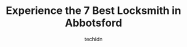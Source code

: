---
layout: ampstory
image: https://i0.wp.com/www.auto.or.id/wp-content/uploads/2023/06/mission-locksmith-ltd-0-abbotsford-1686326299.jpeg?resize=640,853
author: techidn
featured: false
description: Abbotsford, British Columbia, Canada is a haven for Locksmith enthusiasts, boasting an impressive array of 7 top-notch establishments. Whether youre a seasoned connoisseur or simply curious
title: Experience the 7 Best Locksmith in Abbotsford
cover:
   title: Experience the 7 Best Locksmith in Abbotsford
   subtitle: AUTO.OR.ID
   background: https://www.auto.or.id/wp-content/uploads/2023/06/mission-locksmith-ltd-0-abbotsford-1686326299.jpeg

pages: 
 - layout: thirds
   top: <h1>#1 Dougs Key Mart & Locksmith Service</h1>
   bottom: "<p>If you want something done right away - ask a busy person.  I needed a replacement key duplicated and programmed asap. Even with one machine down and the techs booking lat</p>"
   background: https://www.auto.or.id/wp-content/uploads/2023/06/mission-locksmith-ltd-1-abbotsford-1686326300.jpeg
   backgroundblur: true
 - layout: thirds
   top: <h1>#2 Abby Locksmith</h1>
   bottom: "<p>33258 South Fraser Way #120, Abbotsford, BC V2S 2B3, Canada</p>"
   background: https://www.auto.or.id/wp-content/uploads/2023/06/mission-locksmith-ltd-2-abbotsford-1686326301.jpeg
   cta:
      link: https://www.auto.or.id/experience-the-7-best-locksmith-in-abbotsford/
      text: Experience the 7 Best Locksmith in Abbotsford
 - layout: thirds
   top: <h1>#3 Around The Clock Lock</h1>
   bottom: "<p>44915 Yale Road West H, Chilliwack, BC V2R 4H3, Canada</p>"
   background: https://images.unsplash.com/photo-1585416354800-3d15d8801dcd?ixlib=rb-4.0.3&ixid=MnwxMjA3fDB8MHxwaG90by1wYWdlfHx8fGVufDB8fHx8&auto=format&fit=crop&w=640&h=853&q=80
   cta:
      link: https://www.auto.or.id/experience-the-7-best-locksmith-in-abbotsford/
      text: Experience the 7 Best Locksmith in Abbotsford
 - layout: thirds
   top: <h1>#4 Keyhole Locksmith</h1>
   bottom: "<p>5735 203 St #101, Langley, BC V3A 8A7, Canada</p>"
   background: https://images.unsplash.com/photo-1612872808082-769cfb59b67d?ixlib=rb-4.0.3&ixid=MnwxMjA3fDB8MHxwaG90by1wYWdlfHx8fGVufDB8fHx8&auto=format&fit=crop&w=640&h=853&q=80
   cta:
      link: https://www.auto.or.id/experience-the-7-best-locksmith-in-abbotsford/
      text: Experience the 7 Best Locksmith in Abbotsford
 - layout: thirds
   top: <h1>#5 Budget Locksmith</h1>
   bottom: "<p>35500 Allison Ct, Abbotsford, BC V3G 3B7, Canada</p>"
   background: https://images.unsplash.com/photo-1536700503339-1e4b06520771?ixlib=rb-4.0.3&ixid=MnwxMjA3fDB8MHxwaG90by1wYWdlfHx8fGVufDB8fHx8&auto=format&fit=crop&w=640&h=853&q=80
   cta:
      link: https://www.auto.or.id/experience-the-7-best-locksmith-in-abbotsford/
      text: Experience the 7 Best Locksmith in Abbotsford
 - layout: thirds
   top: <h1>#6 Valley Cycle Locksmiths</h1>
   bottom: "<p>46275 Yale Rd E, Chilliwack, BC V2P 2P5, Canada</p>"
   background: https://images.unsplash.com/photo-1580540149927-0d212125eadb?ixlib=rb-4.0.3&ixid=MnwxMjA3fDB8MHxwaG90by1wYWdlfHx8fGVufDB8fHx8&auto=format&fit=crop&w=640&h=853&q=80
   cta:
      link: https://www.auto.or.id/experience-the-7-best-locksmith-in-abbotsford/
      text: Experience the 7 Best Locksmith in Abbotsford
 - layout: thirds
   top: <h1>#7 Minute Key</h1>
   bottom: "<p>32513 South Fraser Way, Abbotsford, BC V2T 4N5, Canada</p>"
   background: https://images.unsplash.com/photo-1622398703904-7ae5d55f8e1a?ixlib=rb-4.0.3&ixid=MnwxMjA3fDB8MHxwaG90by1wYWdlfHx8fGVufDB8fHx8&auto=format&fit=crop&w=640&h=853&q=80
   cta:
      link: https://www.auto.or.id/experience-the-7-best-locksmith-in-abbotsford/
      text: Experience the 7 Best Locksmith in Abbotsford
 - layout: thirds
   middle: Continue reading...
   background: https://images.unsplash.com/photo-1610205296127-02e7366806e4?ixlib=rb-4.0.3&ixid=MnwxMjA3fDB8MHxwaG90by1wYWdlfHx8fGVufDB8fHx8&auto=format&fit=crop&w=640&h=853&q=80
   cta:
      link: https://www.auto.or.id/experience-the-7-best-locksmith-in-abbotsford/
      text: Experience the 7 Best Locksmith in Abbotsford

---